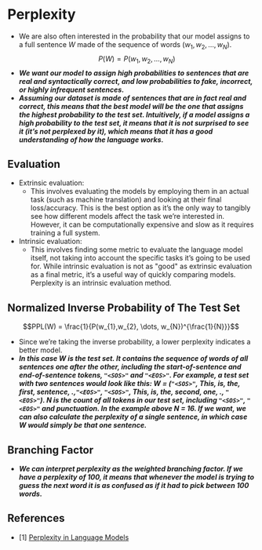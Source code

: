 # Perplexity
- We are also often interested in the probability that our model assigns to a full sentence $W$ made of the sequence of words $(w_{1},w_{2}, \dots, w_{N})$.
$$P(W) = P(w_{1},w_{2}, \dots, w_{N})$$
- ***We want our model to assign high probabilities to sentences that are real and syntactically correct, and low probabilities to fake, incorrect, or highly infrequent sentences.***
- ***Assuming our dataset is made of sentences that are in fact real and correct, this means that the best model will be the one that assigns the highest probability to the test set. Intuitively, if a model assigns a high probability to the test set, it means that it is not surprised to see it (it’s not perplexed by it), which means that it has a good understanding of how the language works.***
## Evaluation
- Extrinsic evaluation:
    - This involves evaluating the models by employing them in an actual task (such as machine translation) and looking at their final loss/accuracy. This is the best option as it’s the only way to tangibly see how different models affect the task we’re interested in. However, it can be computationally expensive and slow as it requires training a full system.
- Intrinsic evaluation:
    - This involves finding some metric to evaluate the language model itself, not taking into account the specific tasks it’s going to be used for. While intrinsic evaluation is not as "good" as extrinsic evaluation as a final metric, it’s a useful way of quickly comparing models. Perplexity is an intrinsic evaluation method.
## Normalized Inverse Probability of The Test Set
$$PPL(W) = \frac{1}{P(w_{1},w_{2}, \dots, w_{N})^{\frac{1}{N}}}$$
- Since we’re taking the inverse probability, a lower perplexity indicates a better model.
- ***In this case W is the test set. It contains the sequence of words of all sentences one after the other, including the start-of-sentence and end-of-sentence tokens, `"<SOS>"` and `"<EOS>"`. For example, a test set with two sentences would look like this: W = (`"<SOS>"`, This, is, the, first, sentence, .,`"<EOS>"`, `"<SOS>"`, This, is, the, second, one, ., `"<EOS>"`). $N$ is the count of all tokens in our test set, including `"<SOS>"`, `"<EOS>"` and punctuation. In the example above N = 16. If we want, we can also calculate the perplexity of a single sentence, in which case W would simply be that one sentence.***
## Branching Factor
- ***We can interpret perplexity as the weighted branching factor. If we have a perplexity of 100, it means that whenever the model is trying to guess the next word it is as confused as if it had to pick between 100 words.***
## References
- [1] [Perplexity in Language Models](https://towardsdatascience.com/perplexity-in-language-models-87a196019a94)